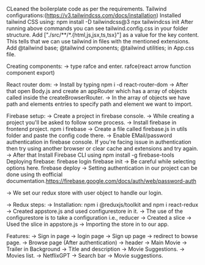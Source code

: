 CLeaned the boilerplate code as per the requirements.
Tailwind configurations:(https://v3.tailwindcss.com/docs/installation)
  Installed tailwind CSS using:
    npm install -D tailwindcss@3
    npx tailwindcss init
  After running above commands you can see tailwind.config.css in your folder structure.
  Add ["./src/**/*.{html,js,jsx,ts,tsx}"] as a value for the key content. This tells that we can use tailwind in files with the mentioned extensions.
  Add @tailwind base; @tailwind components; @tailwind utilities; in App.css file.

Creating components:
  -> type rafce and enter. rafce(react arrow function component export)

React router dom: 
  -> Install by typing npm i -d react-router-dom
  -> After that open Body.js and create an appRouter which has a array of objects called inside the createBrowserRouter. 
  -> In the array of objects we have path and elements entries to specify path and element we want to import.

Firebase setup:
  -> Create a project in firebase console.
  -> While creating a project you'll be asked to follow some process.
    -> Install firebase in frontend project. npm i firebase
    -> Create a file called firebase.js in utils folder and paste the config code there.
  -> Enable EMail/password authentication in firebase console. If you're facing issue in authentication then try using another browser or clear cache and extensions and try again.
  -> After that Install Firebase CLI using npm install -g firebase-tools
    Deploying firebase:
      firebase login
      firebase init
        -> Be careful while selecting options here.
      firebase deploy
  -> Setting authentication in our project can be done using th eofficial documentation.https://firebase.google.com/docs/auth/web/password-auth

-> We set our redux store with user object to handle our login.

-> Redux steps:
  -> Installation: npm i @reduxjs/toolkit and npm i react-redux
  -> Created appstore.js and used configurestore in it.
  -> The use of the configurestore is to take a configuration i.e., reducer
  -> Created a slice
  -> Used the slice in appstore.js
  -> Importing the store in to our app.


Features: 
  -> Sign in page
    -> login page
    -> Sign up page
    -> redirect to bowse page.
  -> Browse page (After authentication)
    -> header
    -> Main Movie
      -> Trailer in Background
      -> Title and description
      -> Movie Suggestions.
      -> Movies list.
  -> NetflixGPT
    -> Search bar
    -> Movie suggestions.